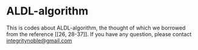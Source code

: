 # ALDL-algorithm
This is codes about ALDL-algorithm, the thought of which we borrowed from the reference [[26, 28-37]]. If you have any question, please contact  integritynoble@gmail.com
